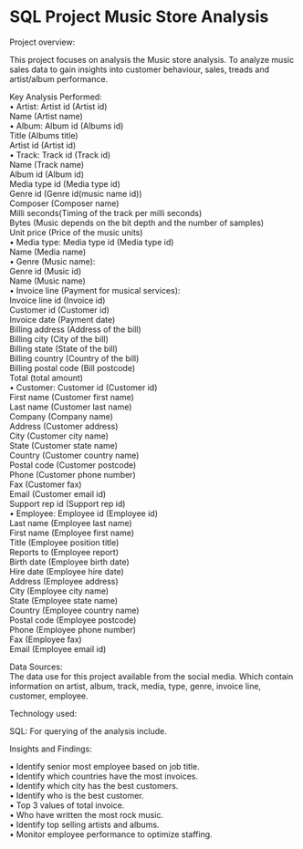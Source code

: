 <h1>SQL Project Music Store Analysis</h1>

Project overview:<br>

This project focuses on  analysis the Music store analysis. To analyze music sales data to gain insights into customer behaviour, sales, treads and artist/album performance. 

Key Analysis Performed:<br>
•	Artist:  Artist id (Artist id) <br> 
             Name (Artist name)<br>
•	Album:  Album id (Albums id)<br>
               Title (Albums title)<br>
               Artist id (Artist id)<br>
•	Track: Track id (Track id)<br>
            Name (Track name)<br>
            Album id (Album id)<br>
            Media type id (Media type id)<br>
            Genre id (Genre id(music name id))<br>
            Composer (Composer name)<br>
            Milli seconds(Timing of the track per milli seconds)<br>
            Bytes (Music depends on the bit depth and the number of samples)<br>
            Unit price (Price of the music units)<br>
•	Media type: Media type id (Media type id)<br>
                         Name (Media name)<br>
•	Genre (Music name):<br>
               Genre id (Music id)<br>
              Name (Music name)<br>
•	Invoice line (Payment for musical services):<br>
                       Invoice line id (Invoice id)<br>
                       Customer id (Customer id)<br>
                       Invoice date (Payment date)<br>
                       Billing address (Address of  the bill)<br>
                       Billing city (City of the bill)<br>
                       Billing state (State of the bill)<br>
                       Billing country (Country of the bill)<br>
                       Billing postal code (Bill postcode)<br>
                        Total (total amount)<br>
•	Customer: Customer id (Customer id)<br>
                     First name (Customer first name)<br>
                     Last name (Customer last name)<br>
                     Company (Company name)<br>
                     Address (Customer address)<br>
                     City (Customer city name)<br>
                     State (Customer state name)<br>
                     Country (Customer country name)<br>
                     Postal code (Customer postcode)<br>
                     Phone (Customer phone number)<br>
                     Fax (Customer fax)<br>
                     Email (Customer email id)<br>
                     Support rep id (Support rep id)<br>
•	Employee: Employee id (Employee id)<br>
                     Last name (Employee last name)<br>
                     First name (Employee first name)<br>
                     Title (Employee position title)<br>
                    Reports to (Employee report)<br>
                    Birth date (Employee birth date)<br>
                     Hire date (Employee hire date)<br>
                     Address (Employee address)<br>
                    City (Employee city name)<br>
                    State (Employee state name)<br>
                    Country (Employee country name)<br>
                    Postal code (Employee postcode)<br>
                    Phone (Employee phone number)<br>
                     Fax (Employee fax)<br>
                    Email (Employee email id)<br>

Data Sources:<br>
The data use for this project available from the social media. Which  contain information on artist, album, track, media, type, genre, invoice line, customer, employee. 
 


Technology used: <br>

SQL: For querying of the analysis include.

Insights and Findings:<br>


•	Identify senior most employee based on job title.<br>
•	Identify which countries have the most invoices.<br>
•	Identify which city has the best customers.<br>
•	Identify who is the best customer.<br>
•	Top 3 values of total invoice.<br>
•	Who have written the most rock music.<br>
•	Identify top selling artists and albums.<br>
•	Monitor employee  performance to optimize staffing.<br>

